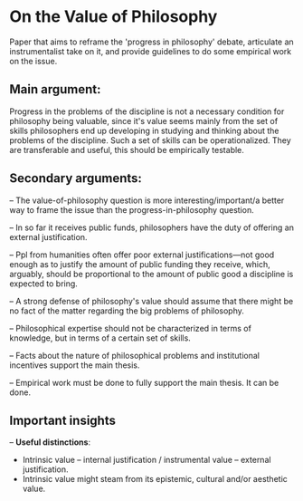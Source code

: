 On the Value of Philosophy
===========================


Paper that aims to reframe the 'progress in philosophy' debate, articulate an instrumentalist take on it, and provide guidelines to do some empirical work on the issue.

Main argument:
----------------

Progress in the problems of the discipline is not a necessary condition for philosophy being valuable, since it's value seems mainly from the set of skills philosophers end up developing in studying and thinking about the problems of the discipline. Such a set of skills can be operationalized. They are transferable and useful, this should be empirically testable. 


Secondary arguments:
---------------------

– The value-of-philosophy question is more interesting/important/a better way to frame the issue than the progress-in-philosophy question.

– In so far it receives public funds, philosophers have the duty of offering an external justification.

– Ppl from humanities often offer poor external justifications—not good enough as to justify the amount of public funding they receive, which, arguably, should be proportional to the amount of public good a discipline is expected to bring.

– A strong defense of philosophy's value should assume that there might be no fact of the matter regarding the big problems of philosophy.

– Philosophical expertise should not be characterized in terms of knowledge, but in terms of a certain set of skills.

– Facts about the nature of philosophical problems and institutional incentives support the main thesis.

– Empirical work must be done to fully support the main thesis. It can be done. 



Important insights
-------------------

– **Useful distinctions**:

   + Intrinsic value – internal justification / instrumental value – external justification.
   + Intrinsic value might steam from its epistemic, cultural and/or aesthetic value.


